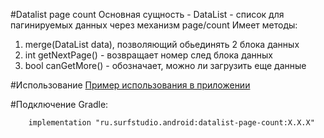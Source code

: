 #Datalist page count
Основная сущность - DataList - список для пагинируемых данных через механизм page/count
Имеет методы:
 1. merge(DataList data), позволяющий обьединять 2 блока данных
 2. int getNextPage() - возвращает номер след блока данных
 3. bool canGetMore() - обозначает, можно ли загрузить еще данные

#Использование
[Пример использования в приложении](../network-sample)

#Подключение
Gradle:
```
    implementation "ru.surfstudio.android:datalist-page-count:X.X.X"
```